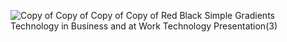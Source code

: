 ![Copy of Copy of Copy of Copy of Red Black Simple Gradients Technology in Business and at Work Technology Presentation(3)](https://github.com/malivee/game-pc-list/assets/100111548/e56189f9-e0ee-40d7-b2dd-eef4b59eed57)
